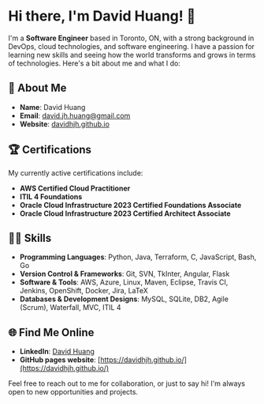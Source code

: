 # Hi there, I'm David Huang! 👋

I'm a **Software Engineer** based in Toronto, ON, with a strong background in DevOps, cloud technologies, and software engineering. I have a passion for learning new skills and seeing how the world transforms and grows in terms of technologies. Here's a bit about me and what I do:

## 🚀 About Me

- **Name**: David Huang
- **Email**: [david.jh.huang@gmail.com](mailto:david.jh.huang@gmail.com)
- **Website**: [davidhjh.github.io](https://davidhjh.github.io)

## 🏆 Certifications

My currently active certifications include:
- **AWS Certified Cloud Practitioner**
- **ITIL 4 Foundations**
- **Oracle Cloud Infrastructure 2023 Certified Foundations Associate**
- **Oracle Cloud Infrastructure 2023 Certified Architect Associate**

## 🧑‍💻 Skills

- **Programming Languages**: Python, Java, Terraform, C, JavaScript, Bash, Go
- **Version Control & Frameworks**: Git, SVN, TkInter, Angular, Flask
- **Software & Tools**: AWS, Azure, Linux, Maven, Eclipse, Travis CI, Jenkins, OpenShift, Docker, Jira, LaTeX
- **Databases & Development Designs**: MySQL, SQLite, DB2, Agile (Scrum), Waterfall, MVC, ITIL 4

## 🌐 Find Me Online

- **LinkedIn**: [David Huang](https://www.linkedin.com/in/david-huang)
- **GitHub pages website**: [https://davidhjh.github.io/](https://davidhjh.github.io/)

Feel free to reach out to me for collaboration, or just to say hi! I'm always open to new opportunities and projects.
